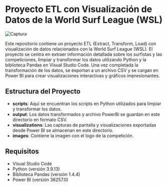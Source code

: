 # Proyecto ETL con Visualización de Datos de la World Surf League (WSL)

![Captura](https://github.com/Lorensou/w5-project_visualizacion/images/World_Surf_League_Logo_2020.png)

Este repositorio contiene un proyecto ETL (Extract, Transform, Load) con visualización de datos relacionados con la World Surf League (WSL). El proyecto se centra en extraer información detallada sobre los surfistas y las competiciones, limpiar y transformar los datos utilizando Python y la biblioteca Pandas en Visual Studio Code. Una vez completada la transformación de los datos, se exportan a un archivo CSV y se cargan en Power BI para crear visualizaciones interactivas y gráficos impresionantes.

## Estructura del Proyecto

- **scripts**: Aquí se encuentran los scripts en Python utilizados para limpiar y transformar los datos.
- **output**: Los datos transformados y archivo PowerBi se guardan en este directorio en formato CSV.
- **visualizations**: Las capturas de pantalla y visualizaciones exportadas desde Power BI se almacenan en este directorio.
- **images**: Contiene la imagen con el logo de la competición.

## Requisitos

- Visual Studio Code
- Python (versión 3.9.13)
- Biblioteca Pandas (versión 1.4.4)
- Power BI (versión 36257.0)




